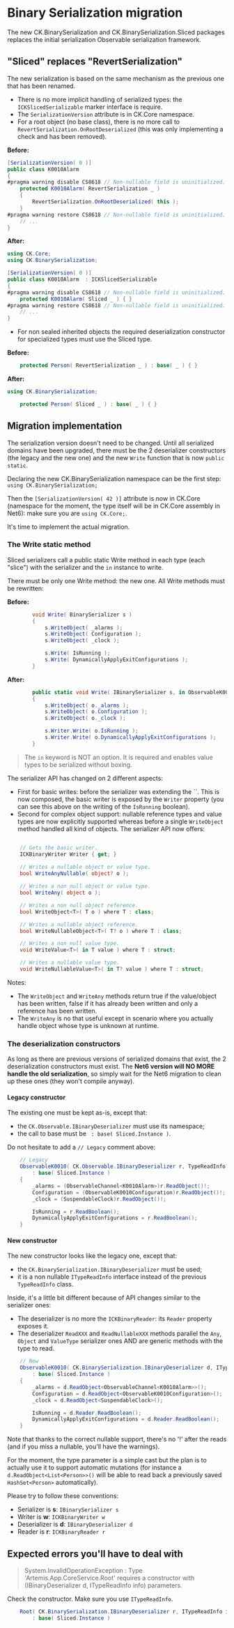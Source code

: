 # Binary Serialization migration

The new CK.BinarySerialization and CK.BinarySerialization.Sliced packages replaces the 
initial serialization Observable serialization framework.

## "Sliced" replaces "RevertSerialization"

The new serialization is based on the same mechanism as the previous one that has been renamed.
- There is no more implicit handling of serialized types: the `ICKSlicedSerializable`
marker interface is require.
- The `SerializationVersion` attribute is in CK.Core namespace.
- For a root object (no base class), there is no more call to `RevertSerialization.OnRootDeserialized`
(this was only implementing a check and has been removed).

**Before:**
```c#
[SerializationVersion( 0 )]
public class K0010Alarm
{
#pragma warning disable CS8618 // Non-nullable field is uninitialized. Consider declaring as nullable.
    protected K0010Alarm( RevertSerialization _ )
    {
        RevertSerialization.OnRootDeserialized( this );
    }
#pragma warning restore CS8618 // Non-nullable field is uninitialized. Consider declaring as nullable.
    // ...
}
``` 
**After:**
```c#
using CK.Core;
using CK.BinarySerialization;

[SerializationVersion( 0 )]
public class K0010Alarm  : ICKSlicedSerializable
{
#pragma warning disable CS8618 // Non-nullable field is uninitialized. Consider declaring as nullable.
    protected K0010Alarm( Sliced _ ) { }
#pragma warning restore CS8618 // Non-nullable field is uninitialized. Consider declaring as nullable.
    // ...
}
``` 
- For non sealed inherited objects the required deserialization constructor for specialized types
must use the Sliced type.

**Before:**
```c#
    protected Person( RevertSerialization _ ) : base( _ ) { }
``` 
**After:**
```c#
using CK.BinarySerialization;

    protected Person( Sliced _ ) : base( _ ) { }
``` 

## Migration implementation

The serialization version doesn't need to be changed. Until all serialized domains have been 
upgraded, there must be the 2 deserializer constructors (the legacy and the new one) and 
the new `Write` function that is now `public static`.

Declaring the new CK.BinarySerialization namespace can be the first step:
`using CK.BinarySerialization;`

Then the `[SerializationVersion( 42 )]` attribute is now in CK.Core (namespace for the 
moment, the type itself will be in CK.Core assembly in Net6): make sure you are `using CK.Core;`.

It's time to implement the actual migration.

### The Write static method
Sliced serializers call a public static Write method in each type (each "slice") with the 
serializer and the `in` instance to write.

There must be only one Write method: the new one. All Write methods must be rewritten:

**Before:**
```c#
        void Write( BinarySerializer s )
        {
            s.WriteObject( _alarms );
            s.WriteObject( Configuration );
            s.WriteObject( _clock );

            s.Write( IsRunning );
            s.Write( DynamicallyApplyExitConfigurations );
        }
``` 
**After:**
```c#
        public static void Write( IBinarySerializer s, in ObservableK0010 o )
        {
            s.WriteObject( o._alarms );
            s.WriteObject( o.Configuration );
            s.WriteObject( o._clock );

            s.Writer.Write( o.IsRunning );
            s.Writer.Write( o.DynamicallyApplyExitConfigurations );
        }
``` 
> The `in` keyword is NOT an option. It is required and enables value types to be serialized 
> without boxing.

The serializer API has changed on 2 different aspects:
- First for basic writes: before the serializer was extending the ``. 
This is now composed, the basic writer is exposed by the `Writer` property (you can see this above 
on the writing of the `IsRunning` boolean).
- Second for complex object support: nullable reference types and value types are now explicitly 
supported whereas before a single `WriteObject` method handled all kind of objects. The serializer API 
now offers:

```c#

    // Gets the basic writer.
    ICKBinaryWriter Writer { get; }
    
    // Writes a nullable object or value type.
    bool WriteAnyNullable( object? o );

    // Writes a non null object or value type.
    bool WriteAny( object o );

    // Writes a non null object reference.
    bool WriteObject<T>( T o ) where T : class;

    // Writes a nullable object reference.
    bool WriteNullableObject<T>( T? o ) where T : class;

    // Writes a non null value type.
    void WriteValue<T>( in T value ) where T : struct;

    // Writes a nullable value type.
    void WriteNullableValue<T>( in T? value ) where T : struct;
``` 
Notes: 
- The `WriteObject` and `WriteAny` methods return true if the value/object has been written, 
false if it has already been written and only a reference has been written.
- The `WriteAny` is no that useful except in scenario where you actually handle object whose type
is unknown at runtime.

### The deserialization constructors

As long as there are previous versions of serialized domains that exist, the 2 deserialization 
constructors must exist. The **Net6 version will NO MORE handle the old serialization**, so simply 
wait for the Net6 migration to clean up these ones (they won't compile anyway).

#### Legacy constructor
The existing one must be kept as-is, except that:
- the `CK.Observable.IBinaryDeserializer` must use its namespace;
- the call to base must be ` : base( Sliced.Instance )`.

Do not hesitate to add a `// Legacy` comment above:
```c#
    // Legacy
    ObservableK0010( CK.Observable.IBinaryDeserializer r, TypeReadInfo? info )
        : base( Sliced.Instance )
    {
        _alarms = (ObservableChannel<K0010Alarm>)r.ReadObject()!;
        Configuration = (ObservableK0010Configuration)r.ReadObject()!;
        _clock = (SuspendableClock)r.ReadObject()!;

        IsRunning = r.ReadBoolean();
        DynamicallyApplyExitConfigurations = r.ReadBoolean();
    }
```

#### New constructor

The new constructor looks like the legacy one, except that:
- the `CK.BinarySerialization.IBinaryDeserializer` must be used;
- it is a non nullable `ITypeReadInfo` interface instead of the previous `TypeReadInfo` class.

Inside, it's a little bit different because of API changes similar to the serializer ones:
- The deserializer is no more the `ICKBinaryReader`: its `Reader` property exposes it.
- The deserializer `ReadXXX` and `ReadNullableXXX` methods parallel the `Any`, `Object` and `ValueType` 
serializer ones AND are generic methods with the type to read.

```c#
    // New
    ObservableK0010( CK.BinarySerialization.IBinaryDeserializer d, ITypeReadInfo info )
        : base( Sliced.Instance )
    {
        _alarms = d.ReadObject<ObservableChannel<K0010Alarm>>();
        Configuration = d.ReadObject<ObservableK0010Configuration>();
        _clock = d.ReadObject<SuspendableClock>();

        IsRunning = d.Reader.ReadBoolean();
        DynamicallyApplyExitConfigurations = d.Reader.ReadBoolean();
    }
```

Note that thanks to the correct nullable support, there's no '!' after the reads (and if you miss a nullable, you'll 
have the warnings).

For the moment, the type parameter is a simple cast but the plan is to actually use it to support automatic mutations
(for instance a `d.ReadObject<List<Person>>()` will be able to read back a previously saved `HashSet<Person>` automatically).

Please try to follow these conventions:
- Serializer is **s**: `IBinarySerializer s`
- Writer is **w**: `ICKBinaryWriter w`
- Deserializer is **d**: `IBinaryDeserializer d`
- Reader is **r**: `ICKBinaryReader r`

## Expected errors you'll have to deal with

> System.InvalidOperationException : Type 'Artemis.App.CoreService.Root' requires a constructor with (IBinaryDeserializer d, ITypeReadInfo info) parameters.

Check the constructor. Make sure you use `ITypeReadInfo`.
```c#
    Root( CK.BinarySerialization.IBinaryDeserializer r, ITypeReadInfo info )
        : base( Sliced.Instance )
```

